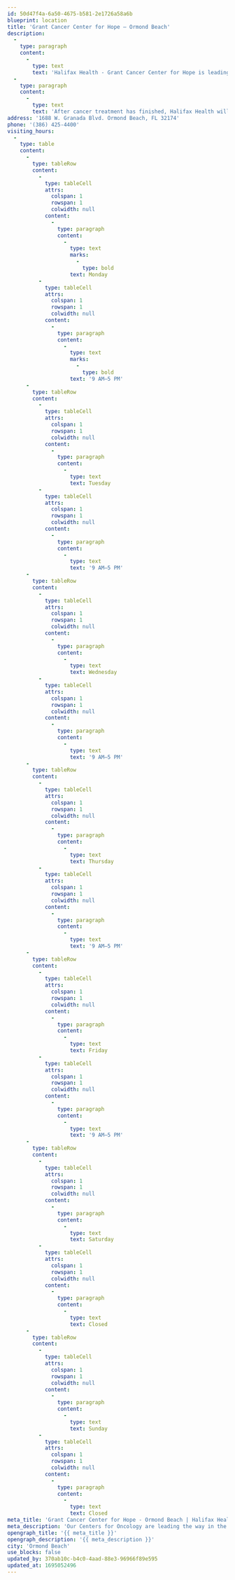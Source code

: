 ```yaml
---
id: 50d47f4a-6a50-4675-b581-2e1726a58a6b
blueprint: location
title: 'Grant Cancer Center for Hope – Ormond Beach'
description:
  -
    type: paragraph
    content:
      -
        type: text
        text: 'Halifax Health - Grant Cancer Center for Hope is leading the way in the diagnosis and treatment of cancer in East Central Florida. Physicians associated with the Cancer Center for Hope represent a comprehensive array of oncology specialties - gynecologic, medical, radiation and surgical. Affiliations with national research centers such as the Mayo Clinic Cancer Center, enable our physicians to offer patients the very latest and most promising treatments available through national research trials. Nurses, pharmacists, physicists, dosimetrists, therapists and other healthcare professionals dedicated to caring for cancer patients are also a part of the oncology team.'
  -
    type: paragraph
    content:
      -
        type: text
        text: 'After cancer treatment has finished, Halifax Health will continue to monitor your recovery, manage any lingering side effects, and check to make sure the cancer has not returned. The Survivorship Program facilitates a positive transition from the end of active cancer care to optimal wellness after treatment. As part of a multidisciplinary, integrated team, the Survivorship Program provides comprehensive, coordinated after-care for cancer patients treated at Halifax Health.'
address: '1688 W. Granada Blvd. Ormond Beach, FL 32174'
phone: '(386) 425-4400'
visiting_hours:
  -
    type: table
    content:
      -
        type: tableRow
        content:
          -
            type: tableCell
            attrs:
              colspan: 1
              rowspan: 1
              colwidth: null
            content:
              -
                type: paragraph
                content:
                  -
                    type: text
                    marks:
                      -
                        type: bold
                    text: Monday
          -
            type: tableCell
            attrs:
              colspan: 1
              rowspan: 1
              colwidth: null
            content:
              -
                type: paragraph
                content:
                  -
                    type: text
                    marks:
                      -
                        type: bold
                    text: '9 AM–5 PM'
      -
        type: tableRow
        content:
          -
            type: tableCell
            attrs:
              colspan: 1
              rowspan: 1
              colwidth: null
            content:
              -
                type: paragraph
                content:
                  -
                    type: text
                    text: Tuesday
          -
            type: tableCell
            attrs:
              colspan: 1
              rowspan: 1
              colwidth: null
            content:
              -
                type: paragraph
                content:
                  -
                    type: text
                    text: '9 AM–5 PM'
      -
        type: tableRow
        content:
          -
            type: tableCell
            attrs:
              colspan: 1
              rowspan: 1
              colwidth: null
            content:
              -
                type: paragraph
                content:
                  -
                    type: text
                    text: Wednesday
          -
            type: tableCell
            attrs:
              colspan: 1
              rowspan: 1
              colwidth: null
            content:
              -
                type: paragraph
                content:
                  -
                    type: text
                    text: '9 AM–5 PM'
      -
        type: tableRow
        content:
          -
            type: tableCell
            attrs:
              colspan: 1
              rowspan: 1
              colwidth: null
            content:
              -
                type: paragraph
                content:
                  -
                    type: text
                    text: Thursday
          -
            type: tableCell
            attrs:
              colspan: 1
              rowspan: 1
              colwidth: null
            content:
              -
                type: paragraph
                content:
                  -
                    type: text
                    text: '9 AM–5 PM'
      -
        type: tableRow
        content:
          -
            type: tableCell
            attrs:
              colspan: 1
              rowspan: 1
              colwidth: null
            content:
              -
                type: paragraph
                content:
                  -
                    type: text
                    text: Friday
          -
            type: tableCell
            attrs:
              colspan: 1
              rowspan: 1
              colwidth: null
            content:
              -
                type: paragraph
                content:
                  -
                    type: text
                    text: '9 AM–5 PM'
      -
        type: tableRow
        content:
          -
            type: tableCell
            attrs:
              colspan: 1
              rowspan: 1
              colwidth: null
            content:
              -
                type: paragraph
                content:
                  -
                    type: text
                    text: Saturday
          -
            type: tableCell
            attrs:
              colspan: 1
              rowspan: 1
              colwidth: null
            content:
              -
                type: paragraph
                content:
                  -
                    type: text
                    text: Closed
      -
        type: tableRow
        content:
          -
            type: tableCell
            attrs:
              colspan: 1
              rowspan: 1
              colwidth: null
            content:
              -
                type: paragraph
                content:
                  -
                    type: text
                    text: Sunday
          -
            type: tableCell
            attrs:
              colspan: 1
              rowspan: 1
              colwidth: null
            content:
              -
                type: paragraph
                content:
                  -
                    type: text
                    text: Closed
meta_title: 'Grant Cancer Center for Hope - Ormond Beach | Halifax Health'
meta_description: 'Our Centers for Oncology are leading the way in the diagnosis and treatment of cancer in Ormond Beach, Florida.'
opengraph_title: '{{ meta_title }}'
opengraph_description: '{{ meta_description }}'
city: 'Ormond Beach'
use_blocks: false
updated_by: 370ab10c-b4c0-4aad-88e3-96966f89e595
updated_at: 1695052496
---
```

